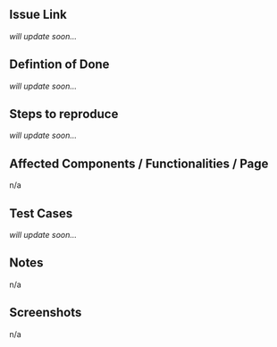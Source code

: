 ## Issue Link
_will update soon..._

## Defintion of Done
_will update soon..._

## Steps to reproduce
_will update soon..._

## Affected Components / Functionalities / Page
n/a

## Test Cases
_will update soon..._

## Notes
n/a

## Screenshots
n/a